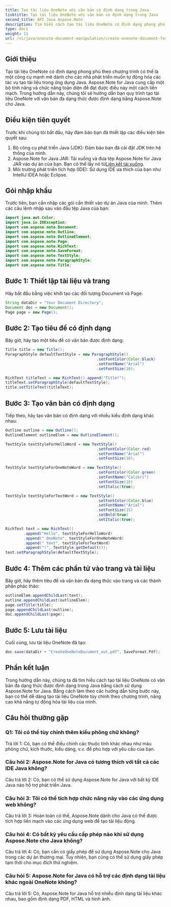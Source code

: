 ```yaml
---
title: Tạo tài liệu OneNote với văn bản có định dạng trong Java
linktitle: Tạo tài liệu OneNote với văn bản có định dạng trong Java
second_title: API Java Aspose.Note
description: Tìm hiểu cách tạo tài liệu OneNote có định dạng phong phú theo chương trình trong Java bằng cách sử dụng Aspose.Note for Java. Hãy làm theo hướng dẫn từng bước của chúng tôi để tự động hóa tài liệu một cách liền mạch.
type: docs
weight: 11
url: /vi/java/onenote-document-manipulation/create-onenote-document-formatted-rich-text/
---
```

## Giới thiệu

Tạo tài liệu OneNote có định dạng phong phú theo chương trình có thể là một công cụ mạnh mẽ dành cho các nhà phát triển muốn tự động hóa các tác vụ tạo tài liệu trong ứng dụng Java. Aspose.Note for Java cung cấp một bộ tính năng và chức năng toàn diện để đạt được điều này một cách liền mạch. Trong hướng dẫn này, chúng tôi sẽ hướng dẫn bạn quy trình tạo tài liệu OneNote với văn bản đa dạng thức được định dạng bằng Aspose.Note cho Java.

## Điều kiện tiên quyết

Trước khi chúng tôi bắt đầu, hãy đảm bảo bạn đã thiết lập các điều kiện tiên quyết sau:

1. Bộ công cụ phát triển Java (JDK): Đảm bảo bạn đã cài đặt JDK trên hệ thống của mình.
2.  Aspose.Note for Java JAR: Tải xuống và đưa tệp Aspose.Note for Java JAR vào dự án của bạn. Bạn có thể lấy nó từ[Liên kết tải xuống](https://releases.aspose.com/note/java/).
3. Môi trường phát triển tích hợp (IDE): Sử dụng IDE ưa thích của bạn như IntelliJ IDEA hoặc Eclipse.

## Gói nhập khẩu

Trước tiên, bạn cần nhập các gói cần thiết vào dự án Java của mình. Thêm các câu lệnh nhập sau vào đầu tệp Java của bạn:

```java
import java.awt.Color;
import java.io.IOException;
import com.aspose.note.Document;
import com.aspose.note.Outline;
import com.aspose.note.OutlineElement;
import com.aspose.note.Page;
import com.aspose.note.RichText;
import com.aspose.note.SaveFormat;
import com.aspose.note.TextStyle;
import com.aspose.note.ParagraphStyle;
import com.aspose.note.Title;
```

## Bước 1: Thiết lập tài liệu và trang

Hãy bắt đầu bằng việc khởi tạo các đối tượng Document và Page:

```java
String dataDir = "Your Document Directory";
Document doc = new Document();
Page page = new Page();
```

## Bước 2: Tạo tiêu đề có định dạng

Bây giờ, hãy tạo một tiêu đề có văn bản được định dạng:

```java
Title title = new Title();
ParagraphStyle defaultTextStyle = new ParagraphStyle()
                                        .setFontColor(Color.black)
                                        .setFontName("Arial")
                                        .setFontSize(10);

RichText titleText = new RichText().append("Title!");
titleText.setParagraphStyle(defaultTextStyle);
title.setTitleText(titleText);
```

## Bước 3: Tạo văn bản có định dạng

Tiếp theo, hãy tạo văn bản có định dạng với nhiều kiểu định dạng khác nhau:

```java
Outline outline = new Outline();
OutlineElement outlineElem = new OutlineElement();

TextStyle textStyleForHelloWord = new TextStyle()
                                        .setFontColor(Color.red)
                                        .setFontName("Arial")
                                        .setFontSize(10);

TextStyle textStyleForOneNoteWord = new TextStyle()
                                        .setFontColor(Color.green)
                                        .setFontName("Calibri")
                                        .setFontSize(10)
                                        .setItalic(true);

TextStyle textStyleForTextWord = new TextStyle()
                                        .setFontColor(Color.blue)
                                        .setFontName("Arial")
                                        .setFontSize(15)
                                        .setBold(true)
                                        .setItalic(true);

RichText text = new RichText()
        .append("Hello", textStyleForHelloWord)
        .append(" OneNote", textStyleForOneNoteWord)
        .append(" text", textStyleForTextWord)
        .append("!", TextStyle.getDefault());
text.setParagraphStyle(defaultTextStyle);
```

## Bước 4: Thêm các phần tử vào trang và tài liệu

Bây giờ, hãy thêm tiêu đề và văn bản đa dạng thức vào trang và các thành phần phác thảo:

```java
outlineElem.appendChildLast(text);
outline.appendChildLast(outlineElem);
page.setTitle(title);
page.appendChildLast(outline);
doc.appendChildLast(page);
```

## Bước 5: Lưu tài liệu

Cuối cùng, lưu tài liệu OneNote đã tạo:

```java
doc.save(dataDir + "CreateOneNoteDocument_out.pdf", SaveFormat.Pdf);
```

## Phần kết luận

Trong hướng dẫn này, chúng ta đã tìm hiểu cách tạo tài liệu OneNote có văn bản đa dạng thức được định dạng trong Java bằng cách sử dụng Aspose.Note for Java. Bằng cách làm theo các hướng dẫn từng bước này, bạn có thể dễ dàng tạo tài liệu OneNote tùy chỉnh theo chương trình, nâng cao khả năng tự động hóa tài liệu của mình.

## Câu hỏi thường gặp

### Q1: Tôi có thể tùy chỉnh thêm kiểu phông chữ không?

Trả lời 1: Có, bạn có thể điều chỉnh các thuộc tính khác nhau như màu phông chữ, kích thước, kiểu dáng, v.v. để phù hợp với yêu cầu của bạn.

### Câu hỏi 2: Aspose.Note for Java có tương thích với tất cả các IDE Java không?

Câu trả lời 2: Có, bạn có thể sử dụng Aspose.Note for Java với bất kỳ IDE Java nào hỗ trợ phát triển Java.

### Câu hỏi 3: Tôi có thể tích hợp chức năng này vào các ứng dụng web không?

Câu trả lời 3: Hoàn toàn có thể, Aspose.Note dành cho Java có thể được tích hợp liền mạch vào các ứng dụng web để tạo tài liệu động.

### Câu hỏi 4: Có bất kỳ yêu cầu cấp phép nào khi sử dụng Aspose.Note cho Java không?

Câu trả lời 4: Có, bạn cần có giấy phép để sử dụng Aspose.Note cho Java trong các dự án thương mại. Tuy nhiên, bạn cũng có thể sử dụng giấy phép tạm thời cho mục đích thử nghiệm.

### Câu hỏi 5: Aspose.Note for Java có hỗ trợ các định dạng tài liệu khác ngoài OneNote không?

Câu trả lời 5: Có, Aspose.Note for Java hỗ trợ nhiều định dạng tài liệu khác nhau, bao gồm định dạng PDF, HTML và hình ảnh.
